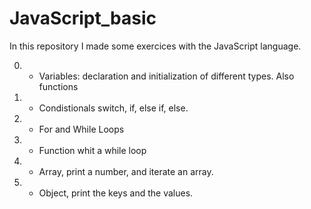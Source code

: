 # JavaScript_basic

In this repository I made some exercices with the JavaScript language.

0. - Variables: declaration and initialization of different types. Also functions
1. - Condistionals switch, if, else if, else. 
2. - For and While Loops
3. - Function whit a while loop
4. - Array, print a number, and iterate an array. 
5. - Object, print the keys and the values. 
